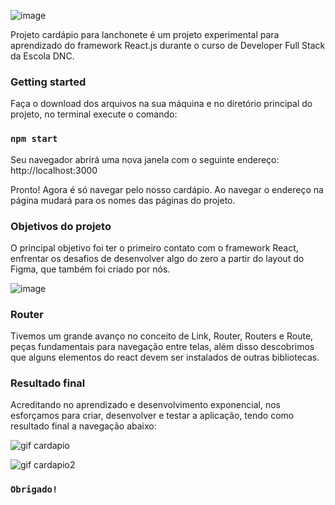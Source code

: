 ![image](https://user-images.githubusercontent.com/118381472/219948033-737e8ca2-b35a-4bd4-b142-ac09938ce624.png)


Projeto cardápio para lanchonete é um projeto experimental para aprendizado do framework React.js durante o curso de Developer Full Stack da Escola DNC.

### Getting started

Faça o download dos arquivos na sua máquina e no diretório principal do projeto, no terminal execute o comando:

### `npm start`

Seu navegador abrirá uma nova janela com o seguinte endereço:
http://localhost:3000

Pronto! Agora é só navegar pelo nosso cardápio.
Ao navegar o endereço na página mudará para os nomes das páginas do projeto.



### Objetivos do projeto

O principal objetivo foi ter o primeiro contato com o framework React, enfrentar os desafios de desenvolver algo do zero a partir do layout do Figma, que também foi criado por nós.

![image](https://user-images.githubusercontent.com/118381472/219880884-7dc46572-f533-4867-91da-4b49ac200b70.png)


### Router

Tivemos um grande avanço no conceito de Link, Router, Routers e Route, peças fundamentais para navegação entre telas, além disso descobrimos que alguns elementos do react devem ser instalados de outras bibliotecas.


### Resultado final

Acreditando no aprendizado e desenvolvimento exponencial, nos esforçamos para criar, desenvolver e testar a aplicação, tendo como resultado final a navegação abaixo:

![gif cardapio](https://user-images.githubusercontent.com/118381472/219947340-826b151b-09b0-4fcc-b0ad-1fb857bb2b52.gif)

![gif cardapio2](https://user-images.githubusercontent.com/118381472/219947448-e35c5b8d-20d2-4f52-8801-7e0305bf7353.gif)


### `Obrigado!`


